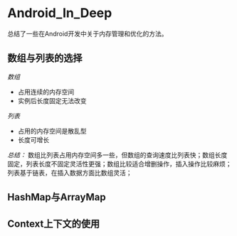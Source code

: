 # Android_In_Deep

  总结了一些在Android开发中关于内存管理和优化的方法。
  
## 数组与列表的选择

*数组*<br>
  * 占用连续的内存空间<br>
  * 实例后长度固定无法改变<br>

*列表*<br>
  * 占用的内存空间是散乱型<br>
  * 长度可增长<br>
  
  _总结：_
数组比列表占用内存空间多一些，但数组的查询速度比列表快；数组长度固定，列表长度不固定灵活性更强；数组比较适合增删操作，插入操作比较麻烦；列表基于链表，在插入数据方面比数组灵活；<br>

## HashMap与ArrayMap

## Context上下文的使用
